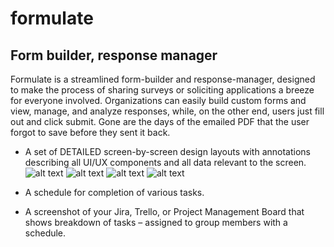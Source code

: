 # formulate
## Form builder, response manager

Formulate is a streamlined form-builder and response-manager, designed to make the process of sharing surveys or soliciting applications a breeze for everyone involved. Organizations can easily build custom forms and view, manage, and analyze responses, while, on the other end, users just fill out and click submit. Gone are the days of the emailed PDF that the user forgot to save before they sent it back.

* A set of DETAILED screen-by-screen design layouts with annotations describing all UI/UX components and all data relevant to the screen.
![alt text](https://github.com/asconwe/formulate/mockups/home.png "Home page mockup")
![alt text](https://github.com/asconwe/formulate/mockups/dashboard.png "Dashboard page mockup")
![alt text](https://github.com/asconwe/formulate/mockups/formbuilder.png "FormBuilder page mockup")
![alt text](https://github.com/asconwe/formulate/mockups/published.png "Published page mockup")

* A schedule for completion of various tasks. 


* A screenshot of your Jira, Trello, or Project Management Board that shows breakdown of tasks – assigned to group members with a schedule. 
